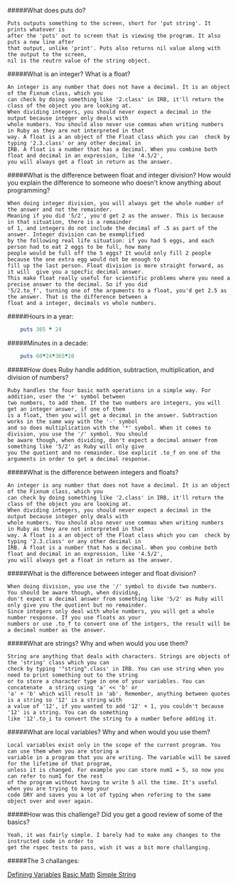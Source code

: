 #####What does puts do?
	
	Puts outputs something to the screen, short for 'put string'. It prints whatever is 
	after the 'puts' out to screen that is viewing the program. It also puts a new line after 
	that output, unlike 'print'. Puts also returns nil value along with the output to the screen, 
	nil is the reutrn value of the string object.


#####What is an integer? What is a float?

	An integer is any number that does not have a decimal. It is an object of the Fixnum class, which you 
	can check by doing something like '2.class' in IRB, it'll return the class of the object you are looking at. 
	When dividing integers, you should never expect a decimal in the output because integer only deals with 
	whole numbers. You should also never use commas when writing numbers in Ruby as they are not interpreted in that 
	way. A float is a an object of the Float class which you can  check by typing '2.3.class' or any other decimal in 
	IRB. A float is a number that has a decimal. When you combine both float and decimal in an expression, like '4.5/2', 
	you will always get a float in return as the answer.

#####What is the difference between float and integer division? How would you explain the difference to someone who doesn't know anything about programming?

	When doing integer division, you will always get the whole number of the answer and not the remainder. 
	Meaning if you did '5/2', you'd get 2 as the answer. This is because in that situation, there is a remainder 
	of 1, and integers do not include the decimal of .5 as part of the answer. Integer division can be exemplified 
	by the following real life situation: if you had 5 eggs, and each person had to eat 2 eggs to be full, how many 
	people would be full off the 5 eggs? It would only fill 2 people because the one extra egg would not be enough to 
	fill up the last person. Float division is more straight forward, as it will  give you a specfic decimal answer. 
	This make float really useful for scientific problems where you need a precise answer to the decimal. So if you did 
	'5/2.to_f', turning one of the arguments to a float, you'd get 2.5 as the answer. That is the difference between a 
	float and a integer, decimals vs whole numbers.

#####Hours in a year:

```ruby
	puts 365 * 24
```

#####Minutes in a decade:
```ruby
	puts 60*24*365*10
````

#####How does Ruby handle addition, subtraction, multiplication, and division of numbers?
	
	Ruby handles the four basic math operations in a simple way. For addition, user the '+' symbol between
	two numbers, to add them. If the two numbers are integers, you will get an integer answer, if one of them
	is a float, then you will get a decimal in the answer. Subtraction works in the same way with the '-' symbol
	and so does multiplication with the '*' symbol. When it comes to division, you use the '/' symbol. You should
	be aware though, when dividing, don't expect a decimal answer from something like '5/2' as Ruby will only give
	you the quotient and no remainder. Use explicit .to_f on one of the arguments in order to get a decimal response.

#####What is the difference between integers and floats?

	An integer is any number that does not have a decimal. It is an object of the Fixnum class, which you 
	can check by doing something like '2.class' in IRB, it'll return the class of the object you are looking at. 
	When dividing integers, you should never expect a decimal in the output because integer only deals with 
	whole numbers. You should also never use commas when writing numbers in Ruby as they are not interpreted in that 
	way. A float is a an object of the Float class which you can  check by typing '2.3.class' or any other decimal in 
	IRB. A float is a number that has a decimal. When you combine both float and decimal in an expression, like '4.5/2', 
	you will always get a float in return as the answer.

#####What is the difference between integer and float division?

	When doing division, you use the '/' symbol to divide two numbers.  You should be aware though, when dividing, 
	don't expect a decimal answer from something like '5/2' as Ruby will only give you the quotient but no remainder. 
	Since integers only deal with whole numbers, you will get a whole number response. If you use floats as your
	numbers or use .to_f to convert one of the intgers, the result will be a decimal number as the answer. 

#####What are strings? Why and when would you use them?

	String are anything that deals with characters. Strings are objects of the 'string' class which you can
	check by typing '"string".class' in IRB. You can use string when you need to print something out to the string
	or to store a character type in one of your variables. You can concatenate 	a string using 'a' << 'b' or 
	'a' + 'b' which will result in 'ab'. Remember, anything between quotes is a string so '12' is a string with
	a value of '12', if you wanted to add '12' + 1, you couldn't because '12' is a string. You can do something
	like '12'.to_i to convert the string to a number before adding it.

#####What are local variables? Why and when would you use them?

	Local variables exist only in the scope of the current program. You can use them when you are storing a
	variable in a program that you are writing. The variable will be saved for the lifetime of that program,
	unless it is changed. For example you can store num1 = 5, so now you can refer to num1 for the rest
	of the program without having to write 5 all the time. It's useful when you are trying to keep your
	code DRY and saves you a lot of typing when refering to the same object over and over again.

#####How was this challenge? Did you get a good review of some of the basics?

	Yeah, it was fairly simple. I barely had to make any changes to the instructed code in order to
	get the rspec tests to pass, wish it was a bit more challanging. 

#####The 3 challanges:

[Defining Variables](https://github.com/malamin92/phase-0/blob/master/week-4/defining-variables.rb)
[Basic Math](https://github.com/malamin92/phase-0/blob/master/week-4/basic_math.rb)
[Simple String](https://github.com/malamin92/phase-0/blob/master/week-4/simple_string.rb)
